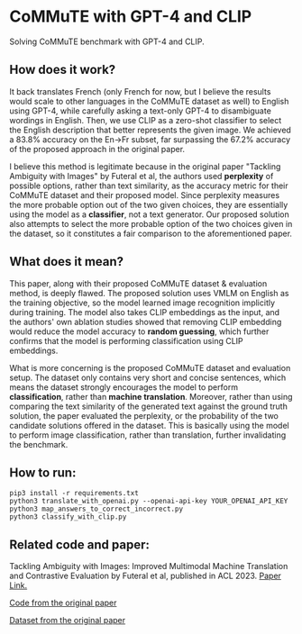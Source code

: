 # CoMMuTE with GPT-4 and CLIP
Solving CoMMuTE benchmark with GPT-4 and CLIP.

## How does it work?
It back translates French (only French for now, but I believe the results would scale to other languages in the CoMMuTE dataset as well) to English using GPT-4, while carefully asking a text-only GPT-4 to disambiguate wordings in English. Then, we use CLIP as a zero-shot classifier to select the English description that better represents the given image. We achieved a 83.8% accuracy on the En->Fr subset, far surpassing the 67.2% accuracy of the proposed approach in the original paper.

I believe this method is legitimate because in the original paper "Tackling Ambiguity with Images" by Futeral et al, the authors used **perplexity** of possible options, rather than text similarity, as the accuracy metric for their CoMMuTE dataset and their proposed model. Since perplexity measures the more probable option out of the two given choices, they are essentially using the model as a **classifier**, not a text generator. Our proposed solution also attempts to select the more probable option of the two choices given in the dataset, so it constitutes a fair comparison to the aforementioned paper.

## What does it mean?
This paper, along with their proposed CoMMuTE dataset & evaluation method, is deeply flawed. The proposed solution uses VMLM on English as the training objective, so the model learned image recognition implicitly during training. The model also takes CLIP embeddings as the input, and the authors' own ablation studies showed that removing CLIP embedding would reduce the model accuracy to **random guessing**, which further confirms that the model is performing classification using CLIP embeddings.

What is more concerning is the proposed CoMMuTE dataset and evaluation setup. The dataset only contains very short and concise sentences, which means the dataset strongly encourages the model to perform **classification**, rather than **machine translation**. Moreover, rather than using comparing the text similarity of the generated text against the ground truth solution, the paper evaluated the perplexity, or the probability of the two candidate solutions offered in the dataset. This is basically using the model to perform image classification, rather than translation, further invalidating the benchmark.

## How to run:
```
pip3 install -r requirements.txt
python3 translate_with_openai.py --openai-api-key YOUR_OPENAI_API_KEY
python3 map_answers_to_correct_incorrect.py
python3 classify_with_clip.py
```

## Related code and paper:
Tackling Ambiguity with Images: Improved Multimodal Machine Translation and Contrastive Evaluation by Futeral et al, published in ACL 2023. [Paper Link.](https://aclanthology.org/2023.acl-long.295/)

[Code from the original paper](https://github.com/MatthieuFP/VGAMT)

[Dataset from the original paper](https://github.com/MatthieuFP/CoMMuTE)